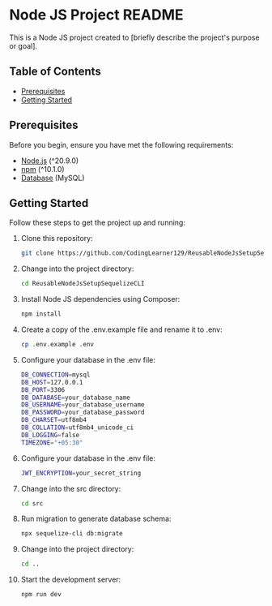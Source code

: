 # Node JS Project README

This is a Node JS project created to [briefly describe the project's purpose or goal].

## Table of Contents

-   [Prerequisites](#prerequisites)
-   [Getting Started](#getting-started)
<!-- -   [Project Structure](#project-structure)
-   [Usage](#usage)
-   [Configuration](#configuration)
-   [Contributing](#contributing)
-   [License](#license) -->

## Prerequisites

Before you begin, ensure you have met the following requirements:

-   [Node.js](https://nodejs.org) (^20.9.0)
-   [npm](https://www.npmjs.com) (^10.1.0)
-   [Database](#configure-database) (MySQL)

## Getting Started

Follow these steps to get the project up and running:

1.  Clone this repository:

    ```bash
    git clone https://github.com/CodingLearner129/ReusableNodeJsSetupSequelizeCLI.git
    ```

2.  Change into the project directory:

    ```bash
    cd ReusableNodeJsSetupSequelizeCLI
    ```

3.  Install Node JS dependencies using Composer:

    ```bash
    npm install
    ```

4.  Create a copy of the .env.example file and rename it to .env:

    ```bash
    cp .env.example .env
    ```

5.  Configure your database in the .env file:

    ```bash
    DB_CONNECTION=mysql
    DB_HOST=127.0.0.1
    DB_PORT=3306
    DB_DATABASE=your_database_name
    DB_USERNAME=your_database_username
    DB_PASSWORD=your_database_password
    DB_CHARSET=utf8mb4
    DB_COLLATION=utf8mb4_unicode_ci
    DB_LOGGING=false
    TIMEZONE="+05:30"
    ```
5.  Configure your database in the .env file:

    ```bash
    JWT_ENCRYPTION=your_secret_string
    ```

6.  Change into the src directory:

    ```bash
    cd src
    ```

7.  Run migration to generate database schema:

    ```bash
    npx sequelize-cli db:migrate
    ```

8.  Change into the project directory:

    ```bash
    cd ..
    ```

9.  Start the development server:

    ```bash
    npm run dev
    ```

